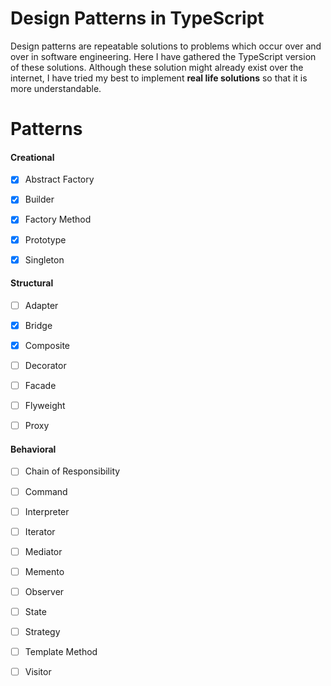 # Design Patterns in TypeScript

Design patterns are repeatable solutions to problems which occur over and over in software engineering. 
Here I have gathered the TypeScript version of these solutions. Although these solution might already
exist over the internet, I have tried my best to implement **real life solutions** so that it is more understandable.


# Patterns

#### Creational
- [x] Abstract Factory
- [x] Builder
- [x] Factory Method
- [x] Prototype
- [x] Singleton


#### Structural
- [ ] Adapter
- [x] Bridge
- [x] Composite
- [ ] Decorator
- [ ] Facade
- [ ] Flyweight
- [ ] Proxy


#### Behavioral
- [ ] Chain of Responsibility
- [ ] Command
- [ ] Interpreter
- [ ] Iterator
- [ ] Mediator
- [ ] Memento
- [ ] Observer
- [ ] State
- [ ] Strategy
- [ ] Template Method
- [ ] Visitor

